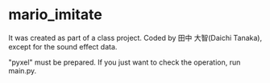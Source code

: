 # mario_imitate

It was created as part of a class project.
Coded by 田中 大智(Daichi Tanaka), except for the sound effect data.

"pyxel" must be prepared. If you just want to check the operation, run main.py.
